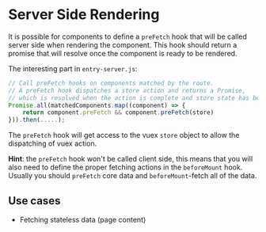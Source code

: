 # Server Side Rendering

It is possible for components to define a `preFetch` hook that will be called server side when rendering the component. This hook should return a promise that will resolve once the component is ready to be rendered.

The interesting part in `entry-server.js`:

```javascript
// Call preFetch hooks on components matched by the route.
// A preFetch hook dispatches a store action and returns a Promise,
// which is resolved when the action is complete and store state has been updated
Promise.all(matchedComponents.map((component) => {
	return component.preFetch && component.preFetch(store)
})).then(.....);
```

The `preFetch` hook will get access to the vuex `store` object to allow the dispatching of vuex action.

**Hint**: the `preFetch` hook won't be called client side, this means that you will also need to define the proper fetching actions in the `beforeMount` hook. Usually you should `preFetch` core data and `beforeMount`-fetch all of the data.

## Use cases

* Fetching stateless data (page content)
